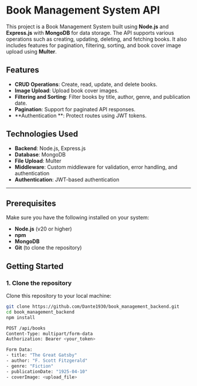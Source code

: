 # Book Management System API

This project is a Book Management System built using **Node.js** and **Express.js** with **MongoDB** for data storage. The API supports various operations such as creating, updating, deleting, and fetching books. It also includes features for pagination, filtering, sorting, and book cover image upload using **Multer**.

## Features

- **CRUD Operations**: Create, read, update, and delete books.
- **Image Upload**: Upload book cover images.
- **Filtering and Sorting**: Filter books by title, author, genre, and publication date.
- **Pagination**: Support for paginated API responses.
- **Authentication **: Protect routes using JWT tokens.

## Technologies Used

- **Backend**: Node.js, Express.js
- **Database**: MongoDB
- **File Upload**: Multer
- **Middleware**: Custom middleware for validation, error handling, and authentication
- **Authentication**: JWT-based authentication

---

## Prerequisites

Make sure you have the following installed on your system:

- **Node.js** (v20 or higher)
- **npm** 
- **MongoDB**
- **Git** (to clone the repository)

## Getting Started

### 1. Clone the repository

Clone this repository to your local machine:

```bash
git clone https://github.com/Dante1930/book_management_backend.git
cd book_management_backend
npm install

POST /api/books
Content-Type: multipart/form-data
Authorization: Bearer <your_token>

Form Data:
- title: "The Great Gatsby"
- author: "F. Scott Fitzgerald"
- genre: "Fiction"
- publicationDate: "1925-04-10"
- coverImage: <upload_file>
